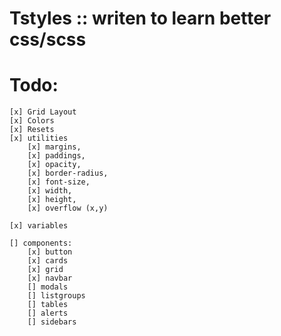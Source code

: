# Tstyles :: writen to learn better css/scss

# Todo:
    [x] Grid Layout
    [x] Colors
    [x] Resets
    [x] utilities
        [x] margins,
        [x] paddings,
        [x] opacity,
        [x] border-radius,
        [x] font-size,
        [x] width,
        [x] height,
        [x] overflow (x,y)

    [x] variables

    [] components:
        [x] button
        [x] cards
        [x] grid
        [x] navbar
        [] modals
        [] listgroups
        [] tables
        [] alerts
        [] sidebars

